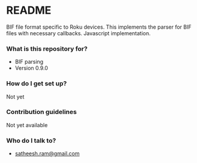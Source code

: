 # README #

BIF file format specific to Roku devices. This implements the parser for BIF files with
necessary callbacks. Javascript implementation.

### What is this repository for? ###

* BIF parsing
* Version 0.9.0

### How do I get set up? ###

Not yet

### Contribution guidelines ###

Not yet available

### Who do I talk to? ###

* satheesh.ram@gmail.com